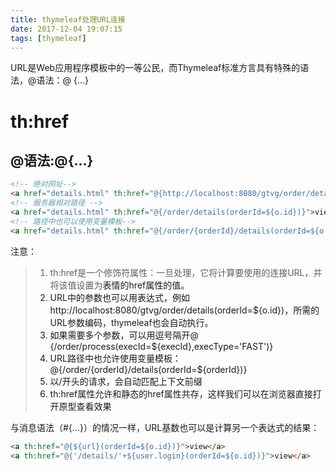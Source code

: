 ```yaml
---
title: thymeleaf处理URL连接
date: 2017-12-04 19:07:15
tags: [thymeleaf]
---
```


URL是Web应用程序模板中的一等公民，而Thymeleaf标准方言具有特殊的语法，@语法：@ {...}

# th:href

## @语法:@{...}

```html
<!-- 绝对网址-->
<a href="details.html" th:href="@{http://localhost:8080/gtvg/order/details(orderId=${o.id})}">view</a>
<!-- 服务器相对路径 -->
<a href="details.html" th:href="@{/order/details(orderId=${o.id})}">view</a>
<!-- 路径中也可以使用变量模板-->
<a href="details.html" th:href="@{/order/{orderId}/details(orderId=${o.id})}">view</a>
```

注意：

>    1.   th:href是一个修饰符属性：一旦处理，它将计算要使用的连接URL，并将该值设置为<a>表情的href属性的值。
>    2.   URL中的参数也可以用表达式，例如http://localhost:8080/gtvg/order/details(orderId=${o.id})，所需的URL参数编码，thymeleaf也会自动执行。
>    3.   如果需要多个参数，可以用逗号隔开@ {/order/process(execId=${execId},execType='FAST')} 
>    4.   URL路径中也允许使用变量模板：@{/order/{orderId}/details(orderId=${orderId})}
>    5.   以/开头的请求，会自动匹配上下文前缀
>    6.   th:href属性允许和静态的href属性共存，这样我们可以在浏览器直接打开原型查看效果

与消息语法（#{...}）的情况一样，URL基数也可以是计算另一个表达式的结果：

```html
<a th:href="@{${url}(orderId=${o.id})}">view</a>
<a th:href="@{'/details/'+${user.login}(orderId=${o.id})}">view</a>
```

